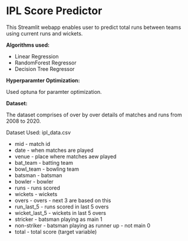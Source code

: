 # IPL Score Predictor

This Streamlit webapp enables user to predict total runs between teams using current runs and wickets.

**Algorithms used:**

* Linear Regression
* RandomForest Regressor
* Decision Tree Regressor

**Hyperparamter Optimization:**

Used optuna for paramter optimization.

**Dataset:**

The dataset comprises of over by over details of matches and runs from 2008 to 2020.

Dataset Used: ipl_data.csv

* mid - match id
* date - when matches are played
* venue - place where matches aew played
* bat_team - batting team
* bowl_team - bowling team
* batsman - batsman
* bowler - bowler
* runs - runs scored
* wickets - wickets
* overs - overs - next 3 are based on this
* run_last_5 - runs scored in last 5 overs
* wicket_last_5 - wickets in last 5 overs
* stricker - batsman playing as main 1
* non-striker - batsman playing as runner up - not main 0
* total - total score (target variable)

